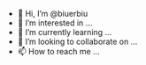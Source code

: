 - 👋 Hi, I’m @biuerbiu
- 👀 I’m interested in ...
- 🌱 I’m currently learning ...
- 💞️ I’m looking to collaborate on ...
- 📫 How to reach me ...

<!---
biuerbiu/biuerbiu is a ✨ special ✨ repository because its `README.md` (this file) appears on your GitHub profile.
You can click the Preview link to take a look at your changes.
--->
